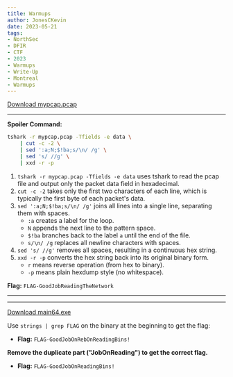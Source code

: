 ```yaml
---
title: Warmups
author: JonesCKevin
date: 2023-05-21
tags:
- NorthSec
- DFIR
- CTF
- 2023
- Warmups
- Write-Up
- Montreal
- Warmups
---
```


[Download mypcap.pcap](mypcap.zip)

---

**Spoiler Command:**

```bash
tshark -r mypcap.pcap -Tfields -e data \
    | cut -c -2 \
    | sed ':a;N;$!ba;s/\n/ /g' \
    | sed 's/ //g' \
    | xxd -r -p
```

1. `tshark -r mypcap.pcap -Tfields -e data` uses tshark to read the pcap file and output only the packet data field in hexadecimal.
2. `cut -c -2` takes only the first two characters of each line, which is typically the first byte of each packet's data.
3. `sed ':a;N;$!ba;s/\n/ /g'` joins all lines into a single line, separating them with spaces.
   - `:a` creates a label for the loop.
   - `N` appends the next line to the pattern space.
   - `$!ba` branches back to the label `a` until the end of the file.
   - `s/\n/ /g` replaces all newline characters with spaces.
4. `sed 's/ //g'` removes all spaces, resulting in a continuous hex string.
5. `xxd -r -p` converts the hex string back into its original binary form.
   - `r` means reverse operation (from hex to binary).
   - `-p` means plain hexdump style (no whitespace).

**Flag:** `FLAG-GoodJobReadingTheNetwork`

---
---

[Download main64.exe](main64-the-password-is-northsec.zip)

Use `strings | grep FLAG` on the binary at the beginning to get the flag:

- **Flag:** `FLAG-GoodJobOnRebOnReadingBins!`

**Remove the duplicate part ("JobOnReading") to get the correct flag.**

- **Flag:** `FLAG-GoodJobOnReadingBins!`
